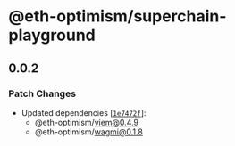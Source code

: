 # @eth-optimism/superchain-playground

## 0.0.2

### Patch Changes

- Updated dependencies [[`1e7472f`](https://github.com/ethereum-optimism/ecosystem/commit/1e7472f0582288583b5e6807892025f12172092a)]:
  - @eth-optimism/viem@0.4.9
  - @eth-optimism/wagmi@0.1.8
